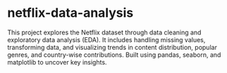 # netflix-data-analysis
This project explores the Netflix dataset through data cleaning and exploratory data analysis (EDA). It includes handling missing values, transforming data, and visualizing trends in content distribution, popular genres, and country-wise contributions. Built using pandas, seaborn, and matplotlib to uncover key insights.

